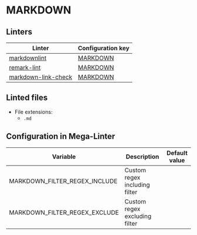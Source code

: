 <!-- markdownlint-disable MD003 MD020 MD033 MD041 -->
<!-- Generated by .automation/build.py, please do not update manually -->
<!-- Instead, update descriptor file at https://github.com/nvuillam/mega-linter/tree/master/megalinter/descriptors/markdown.yml -->
# MARKDOWN

## Linters

| Linter | Configuration key |
| ------ | ----------------- |
| [markdownlint](markdown_markdownlint.md) | [MARKDOWN](markdown_markdownlint.md) |
| [remark-lint](markdown_remark_lint.md) | [MARKDOWN](markdown_remark_lint.md) |
| [markdown-link-check](markdown_markdown_link_check.md) | [MARKDOWN](markdown_markdown_link_check.md) |

## Linted files

- File extensions:
  - `.md`

## Configuration in Mega-Linter

| Variable | Description | Default value |
| ----------------- | -------------- | -------------- |
| MARKDOWN_FILTER_REGEX_INCLUDE | Custom regex including filter |  |
| MARKDOWN_FILTER_REGEX_EXCLUDE | Custom regex excluding filter |  |

